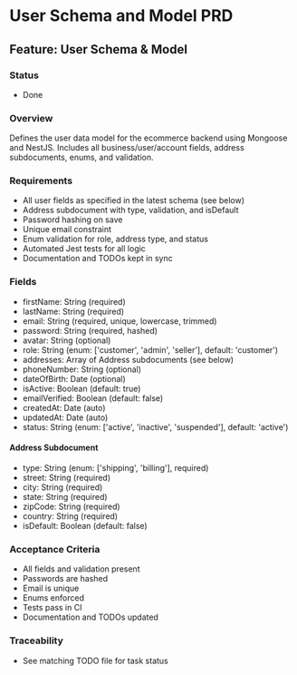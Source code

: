 # User Schema and Model PRD

## Feature: User Schema & Model

### Status
- Done

### Overview
Defines the user data model for the ecommerce backend using Mongoose and NestJS. Includes all business/user/account fields, address subdocuments, enums, and validation.

### Requirements
- All user fields as specified in the latest schema (see below)
- Address subdocument with type, validation, and isDefault
- Password hashing on save
- Unique email constraint
- Enum validation for role, address type, and status
- Automated Jest tests for all logic
- Documentation and TODOs kept in sync

### Fields
- firstName: String (required)
- lastName: String (required)
- email: String (required, unique, lowercase, trimmed)
- password: String (required, hashed)
- avatar: String (optional)
- role: String (enum: ['customer', 'admin', 'seller'], default: 'customer')
- addresses: Array of Address subdocuments (see below)
- phoneNumber: String (optional)
- dateOfBirth: Date (optional)
- isActive: Boolean (default: true)
- emailVerified: Boolean (default: false)
- createdAt: Date (auto)
- updatedAt: Date (auto)
- status: String (enum: ['active', 'inactive', 'suspended'], default: 'active')

#### Address Subdocument
- type: String (enum: ['shipping', 'billing'], required)
- street: String (required)
- city: String (required)
- state: String (required)
- zipCode: String (required)
- country: String (required)
- isDefault: Boolean (default: false)

### Acceptance Criteria
- All fields and validation present
- Passwords are hashed
- Email is unique
- Enums enforced
- Tests pass in CI
- Documentation and TODOs updated

### Traceability
- See matching TODO file for task status
